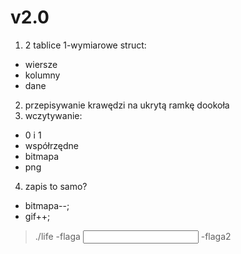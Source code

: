 # v2.0

1. 2 tablice 1-wymiarowe 
struct:
- wiersze 
- kolumny
- dane
2. przepisywanie krawędzi na ukrytą ramkę dookoła
3. wczytywanie:
- 0 i 1 
- współrzędne
- bitmapa
- png
4. zapis to samo?
- bitmapa--;
- gif++;

> ./life -flaga <input> -flaga2 <output> 